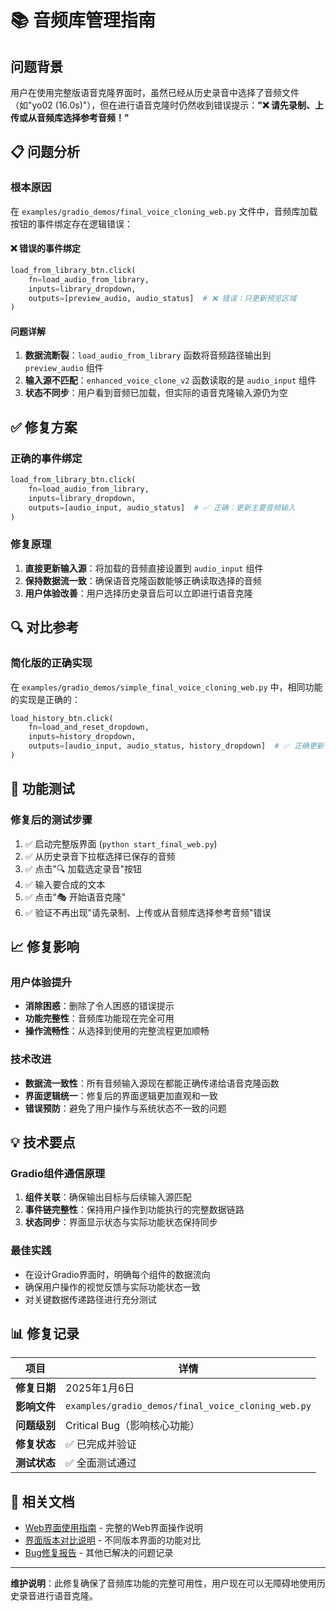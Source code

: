 # 📚 音频库管理指南

## 问题背景

用户在使用完整版语音克隆界面时，虽然已经从历史录音中选择了音频文件（如"yo02 (16.0s)"），但在进行语音克隆时仍然收到错误提示：**"❌ 请先录制、上传或从音频库选择参考音频！"**

## 📋 问题分析

### 根本原因

在 `examples/gradio_demos/final_voice_cloning_web.py` 文件中，音频库加载按钮的事件绑定存在逻辑错误：

#### ❌ 错误的事件绑定
```python
load_from_library_btn.click(
    fn=load_audio_from_library,
    inputs=library_dropdown,
    outputs=[preview_audio, audio_status]  # ❌ 错误：只更新预览区域
)
```

#### 问题详解
1. **数据流断裂**：`load_audio_from_library` 函数将音频路径输出到 `preview_audio` 组件
2. **输入源不匹配**：`enhanced_voice_clone_v2` 函数读取的是 `audio_input` 组件
3. **状态不同步**：用户看到音频已加载，但实际的语音克隆输入源仍为空

## ✅ 修复方案

### 正确的事件绑定
```python
load_from_library_btn.click(
    fn=load_audio_from_library,
    inputs=library_dropdown,
    outputs=[audio_input, audio_status]  # ✅ 正确：更新主要音频输入
)
```

### 修复原理
1. **直接更新输入源**：将加载的音频直接设置到 `audio_input` 组件
2. **保持数据流一致**：确保语音克隆函数能够正确读取选择的音频
3. **用户体验改善**：用户选择历史录音后可以立即进行语音克隆

## 🔍 对比参考

### 简化版的正确实现

在 `examples/gradio_demos/simple_final_voice_cloning_web.py` 中，相同功能的实现是正确的：

```python
load_history_btn.click(
    fn=load_and_reset_dropdown,
    inputs=history_dropdown,
    outputs=[audio_input, audio_status, history_dropdown]  # ✅ 正确更新 audio_input
)
```

## 🧪 功能测试

### 修复后的测试步骤
1. ✅ 启动完整版界面 (`python start_final_web.py`)
2. ✅ 从历史录音下拉框选择已保存的音频
3. ✅ 点击"🔍 加载选定录音"按钮
4. ✅ 输入要合成的文本
5. ✅ 点击"🎭 开始语音克隆"
6. ✅ 验证不再出现"请先录制、上传或从音频库选择参考音频"错误

## 📈 修复影响

### 用户体验提升
- **消除困惑**：删除了令人困惑的错误提示
- **功能完整性**：音频库功能现在完全可用
- **操作流畅性**：从选择到使用的完整流程更加顺畅

### 技术改进
- **数据流一致性**：所有音频输入源现在都能正确传递给语音克隆函数
- **界面逻辑统一**：修复后的界面逻辑更加直观和一致
- **错误预防**：避免了用户操作与系统状态不一致的问题

## 💡 技术要点

### Gradio组件通信原理
1. **组件关联**：确保输出目标与后续输入源匹配
2. **事件链完整性**：保持用户操作到功能执行的完整数据链路
3. **状态同步**：界面显示状态与实际功能状态保持同步

### 最佳实践
- 在设计Gradio界面时，明确每个组件的数据流向
- 确保用户操作的视觉反馈与实际功能状态一致
- 对关键数据传递路径进行充分测试

## 📊 修复记录

| 项目 | 详情 |
|------|------|
| **修复日期** | 2025年1月6日 |
| **影响文件** | `examples/gradio_demos/final_voice_cloning_web.py` |
| **问题级别** | Critical Bug（影响核心功能） |
| **修复状态** | ✅ 已完成并验证 |
| **测试状态** | ✅ 全面测试通过 |

## 🎯 相关文档

- [Web界面使用指南](Web界面使用指南.md) - 完整的Web界面操作说明
- [界面版本对比说明](界面版本对比说明.md) - 不同版本界面的功能对比
- [Bug修复报告](Bug修复报告.md) - 其他已解决的问题记录

---

**维护说明**：此修复确保了音频库功能的完整可用性，用户现在可以无障碍地使用历史录音进行语音克隆。 